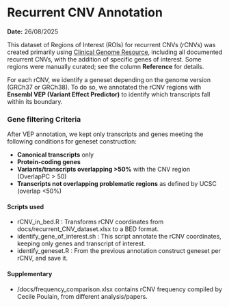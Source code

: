 # Recurrent CNV Annotation

**Date:** 26/08/2025

This dataset of Regions of Interest (ROIs) for recurrent CNVs (rCNVs) was created primarily using [Clinical Genome Resource](https://www.clinicalgenome.org/), including all documented recurrent CNVs, with the addition of specific genes of interest. Some regions were manually curated; see the column **Reference** for details.

For each rCNV, we identify a geneset depending on the genome version (GRCh37 or GRCh38). To do so, we annotated the rCNV regions with **Ensembl VEP (Variant Effect Predictor)** to identify which transcripts fall within its boundary.


### Gene filtering Criteria

After VEP annotation, we kept only transcripts and genes meeting the following conditions for geneset construction:

* **Canonical transcripts** only
* **Protein-coding genes**
* **Variants/transcripts overlapping >50%** with the CNV region (OverlapPC > 50)
* **Transcripts not overlapping problematic regions** as defined by UCSC (overlap <50%)


#### Scripts used

- rCNV_in_bed.R : Transforms rCNV coordinates from docs/recurrent_CNV_dataset.xlsx to a BED format.
- identify_gene_of_interest.sh : This script annotate the rCNV coordinates, keeping only genes and transcript of interest.
- identify_geneset.R : From the previous annotation construct geneset per rCNV, and save it.


#### Supplementary

- /docs/frequency_comparison.xlsx contains rCNV frequency compiled by Cecile Poulain, from different analysis/papers.
